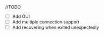 //TODO
- [ ] Add GUI
- [ ] Add multiple connection support
- [ ] Add recovering when exited unexpectedly

